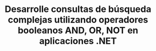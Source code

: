 ---
############################# Static ############################
layout: "auto-gen-gist"
draft: false
path: "es/search/net/boolean/potm/"
otherformats: PDF DOC DOT DOCX DOCM DOTX DOTM TXT ODT OTT RTF XLS XLT XLSX XLSM XLSB XLTX XLTM XLA XLAM ODS OTS CSV TSV XML PPT PPS POT PPTX PPTM POTX PPSX PPSM ODP PST OST EML EMLX MSG ONE ZIP XHTML MHTML MD CHM EPUB FB2 

############################# Head ############################
head_title: "Agregue operadores de búsqueda booleanos (AND, OR, NOT) en consultas de búsqueda a través de .NET"
head_description: "GroupDocs.Search .NET API permite a los desarrolladores de software agregar búsquedas booleanas o desarrollar nuevas consultas utilizando operadores booleanos Y, O NO, dentro de sus aplicaciones .NET."

############################# Header ############################
title: "Desarrolle consultas de búsqueda complejas utilizando operadores booleanos AND, OR, NOT en aplicaciones .NET"
description: "GroupDocs.Search .NET API permite a los programadores de computadoras desarrollar consultas de búsqueda complejas utilizando operadores booleanos (Y, O, NO) dentro de sus aplicaciones .NET. "

######################### Download Button #######################
button:
    enable: true

############################# About ############################
about:
    enable: true
    title: "¿Qué es la búsqueda booleana y cómo usar los operadores booleanos?"
    content: |
       La búsqueda booleana es un procedimiento de búsqueda muy útil que permite a los usuarios combinar diferentes palabras clave con el operador para limitar, ampliar y definir los resultados de la búsqueda. El operador booleano, como AND, OR, NOT y NEAR, etc. ayuda a los usuarios a obtener una gama más amplia de resultados o a reducir la cantidad de resultados de búsqueda no relacionados mediante la definición de limitaciones. GroupDocs.Search for .NET es una potente API de búsqueda de documentos de alto rendimiento que permite a los desarrolladores de software desarrollar aplicaciones que pueden realizar búsquedas de texto e indexación en algunos de los formatos de archivo de documentos más comunes como PDF, HTML, correo electrónico de Outlook, Microsoft Office Word, hojas de cálculo de Excel , presentaciones de PowerPoint, Outlook MSG, PST y muchos más. El operador booleano AND se puede usar para mostrar los resultados de todas las palabras que ha ingresado, el operador OR brinda resultados para cualquiera de las palabras que ha ingresado, el operador NOT se puede usar para mostrar los resultados de búsqueda sin ocurrencias, etc. Una gran característica es que puede reconocer consultas de búsqueda escritas en un idioma que no coincide con la distribución de su teclado.

############################# content ############################
steps:
    enable: true
    block:
    - title_left: "Use el operador booleano AND en consultas de búsqueda a través de .NET"
      content_left: |
       GroupDocs.Search .NET API brinda soporte completo para agregar capacidades de búsqueda booleana dentro de su aplicación .NET. El siguiente ejemplo de código C# muestra cómo crear un operador booleano "AND" en consultas de texto y formulario de objeto dentro de sus propias aplicaciones .NET.

      title_right: " Buscar documentos POTM a través del operador booleano AND "
      content_right: |
         * Primero debe especificar la ruta a la carpeta de índice y la carpeta de documentos.
         * Crear un índice en la carpeta especificada llamando a la instancia de la clase [Índice](https://apireference.groupdocs.com/search/net/groupdocs.search/index/constructors/2)
         * Indexación de documentos de la carpeta especificada llamando al método [Search](https://apireference.groupdocs.com/search/net/groupdocs.search/index/methods/search)
         * Creando la subconsulta 1 y Creando la subconsulta 2 llamando a la clase [SearchQuery](https://apireference.groupdocs.com/search/net/groupdocs.search/searchquery)
         * Combinar subconsultas en una consulta llamando al método [CreateAndQuery](https://apireference.groupdocs.com/search/net/groupdocs.search/index/methods/search)
         * Comience a buscar y muestre los resultados de búsqueda
         
        
      gisthash: "fa9773cd8d0f379a638e495ad2541a5b"
      gistfile: "use_boolean_and_operator_dotnet.cs"

    - title_left: "Cómo usar el operador booleano O a través de .NET"
      content_left: |
       GroupDocs.Search for .NET es una potente API que permite a los programadores de software buscar en muchos formatos de documentos populares. Los siguientes ejemplos de código de C# .NET muestran cómo usar el operador booleano "OR" en consultas de texto y formulario de objeto dentro de aplicaciones de C#. 

      title_right: "Use el operador booleano OR para buscar archivos POTM"
      content_right: |
        * Primero debe especificar la ruta a la carpeta de índice y la carpeta de documentos.
        * Crear un índice en la carpeta especificada llamando a la instancia de la clase [Índice](https://apireference.groupdocs.com/search/net/groupdocs.search/index/constructors/2)
        * Indexación de documentos de la carpeta especificada llamando al método [Search](https://apireference.groupdocs.com/search/net/groupdocs.search/index/methods/search)
        * Creando la subconsulta 1 y Creando la subconsulta 2 llamando a la clase [SearchQuery](https://apireference.groupdocs.com/search/net/groupdocs.search/searchquery)
        * Combinar subconsultas en una consulta llamando al método [CreateOrQuery](https://apireference.groupdocs.com/search/net/groupdocs.search/searchquery/methods/createorquery)
        * Comience a buscar y muestre los resultados de búsqueda
     
      gisthash: "c0b22e80f881f8dbc0da17f92c01efc7"
      gistfile: "use_boolean_or_operator_dotnet.cs"
      
    - title_left: "Cree consultas de búsqueda complejas utilizando operadores booleanos"
      content_left: |
        GroupDocs.Search .NET permite a los programadores de computadoras combinar diferentes operadores booleanos para crear consultas de búsqueda complejas dentro de sus propias aplicaciones .NET. Los siguientes ejemplos de código .NET muestran cómo complejar las capacidades de búsqueda de documentos sin instalar ningún software o herramienta externa.

      title_right: "Busque documentos POTM a través de consultas de búsqueda complejas"
      content_right: |
        * Primero debe especificar la ruta a la carpeta de índice y la carpeta de documentos.
        * Crear un índice en la carpeta especificada llamando a la instancia de la clase [Índice](https://apireference.groupdocs.com/search/net/groupdocs.search/index/constructors/2)
        * Indexación de documentos de la carpeta especificada llamando al método [Search](https://apireference.groupdocs.com/search/net/groupdocs.search/index/methods/search)
        * Comience a buscar y muestre la consulta de texto de los resultados de búsqueda
        * Búsqueda con consulta de objeto
        * Crear WordQuery y relativityWordQuery llamando a la clase [SearchQuery](https://apireference.groupdocs.com/search/net/groupdocs.search/searchquery)
        * Combinar subconsultas en una consulta llamando al método [CreateAndQuery](https://apireference.groupdocs.com/search/net/groupdocs.search/index/methods/search)
        * Crear einsteinWordQuery y albertWordQuery llamando a la clase [SearchQuery](https://apireference.groupdocs.com/search/net/groupdocs.search/searchquery)
        * Combinar subconsultas en una consulta llamando al método [CreateOrQuery](https://apireference.groupdocs.com/search/net/groupdocs.search/searchquery/methods/createorquery)
        * Combinar subconsultas en una consulta llamando al método [CreateOrQuery](https://apireference.groupdocs.com/search/net/groupdocs.search/searchquery/methods/createorquery)
        * Comience a buscar y muestre los resultados de búsqueda
     
      gisthash: "216af02ebdd08331fdd05faf8c39e528"
      gistfile: "create_complex_queries_boolean_operator_dotnet.cs"

    - title_left: "Requisitos del sistema"
      content_left: |
       GroupDocs.Search for .NET es compatible con todas las principales plataformas y sistemas operativos. Para obtener una guía completa de requisitos del sistema, visite [requisitos del sistema](https://docs.groupdocs.com/search/net/system-requirements/) antes de ejecutar el código a continuación, asegúrese de tener los siguientes requisitos previos instalados en su sistema:
         * Sistemas Operativos: Microsoft Windows, Linux, Mac OS
         * Entorno de desarrollo: Visual Studio, Xamarin, MonoDevelop, etc.
         * Marcos: .NET Framework, .NET Standard, .NET Core, Mono
         * Obtenga la última versión de GroupDocs.Search para las API de .NET de [NuGet](https://www.nuget.org/packages/GroupDocs.search/)
        
      title_right: "Por qué usar GroupDocs.Search"
      content_right: |
        * Creación de índices de búsqueda tanto en memoria como en disco.
        * Capacidad de indexación de un archivo, secuencia o estructura.
        * Soporte de indexación de documentos protegidos por contraseña.
        * Soporte para la fusión de varios índices.
        * Documento de filtro durante la indexación de búsqueda.
        * Compatibilidad con el corrector ortográfico durante la búsqueda.
        * Los caracteres combinados son totalmente compatibles
        * La combinación de diferentes tipos de búsqueda en una consulta de búsqueda.
        * Compatibilidad con búsquedas de palabras simples y expresiones regulares
        * Totalmente compatible con el reemplazo de alias en las consultas de búsqueda.

demos:
    enable: true


more_formats:
    enable: true


back_to_top:
    enable: true
---